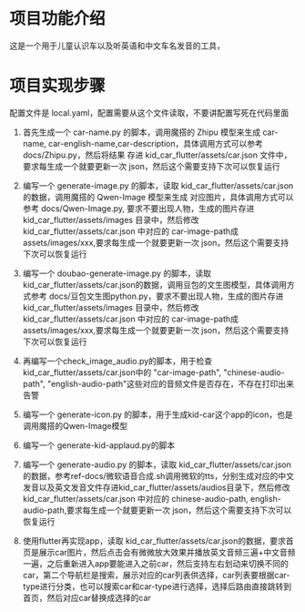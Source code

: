 # 项目功能介绍

这是一个用于儿童认识车以及听英语和中文车名发音的工具，

# 项目实现步骤

配置文件是 local.yaml，配置需要从这个文件读取，不要讲配置写死在代码里面

1. 首先生成一个 car-name.py 的脚本，调用魔搭的 Zhipu 模型来生成 car-name, car-english-name,car-description，具体调用方式可以参考 docs/Zhipu.py，然后将结果
   存进 kid_car_flutter/assets/car.json 文件中，要求每生成一个就要更新一次 json，然后这个需要支持下次可以恢复运行

2. 编写一个 generate-image.py 的脚本，读取 kid_car_flutter/assets/car.json 的数据，调用魔搭的 Qwen-Image 模型来生成
   对应图片，具体调用方式可以参考 docs/Qwen-Image.py, 要求不要出现人物，生成的图片存进 kid_car_flutter/assets/images 目录中，然后修改 kid_car_flutter/assets/car.json 中对应的 car-image-path成assets/images/xxx,要求每生成一个就要更新一次 json，然后这个需要支持下次可以恢复运行

3. 编写一个 doubao-generate-image.py 的脚本，读取 kid_car_flutter/assets/car.json的数据，调用豆包的文生图模型，具体调用方式参考 docs/豆包文生图python.py，要求不要出现人物，生成的图片存进 kid_car_flutter/assets/images 目录中，然后修改 kid_car_flutter/assets/car.json 中对应的 car-image-path成assets/images/xxx,要求每生成一个就要更新一次 json，然后这个需要支持下次可以恢复运行

4. 再编写一个check_image_audio.py的脚本，用于检查kid_car_flutter/assets/car.json中的    "car-image-path",
    "chinese-audio-path",
    "english-audio-path"这些对应的音频文件是否存在，不存在打印出来告警

3. 编写一个 generate-icon.py 的脚本，用于生成kid-car这个app的icon，也是调用魔搭的Qwen-Image模型

4. 编写一个 generate-kid-applaud.py的脚本

3. 编写一个 generate-audio.py 的脚本，读取 kid_car_flutter/assets/car.json 的数据，参考ref-docs/微软语音合成.sh调用微软的tts，分别生成对应的中文发音以及英文发音文件存进kid_car_flutter/assets/audios目录下，然后修改 kid_car_flutter/assets/car.json 中对应的 chinese-audio-path, english-audio-path,要求每生成一个就要更新一次 json，然后这个需要支持下次可以恢复运行

4. 使用flutter再实现app，读取 kid_car_flutter/assets/car.json的数据，要求首页是展示car图片，然后点击会有微微放大效果并播放英文音频三遍+中文音频一遍，之后重新进入app要能进入之前car，然后支持左右划动来切换不同的car，第二个导航栏是搜索，展示对应的car列表供选择，car列表要根据car-type进行分类，也可以搜索car和car-type进行选择，选择后路由直接跳转到首页，然后对应car替换成选择的car



